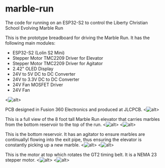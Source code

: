 # marble-run
The code for running on an ESP32-S2 to control the Liberty Christian School Evolving Marble Run

This is the prototype breadboard for driving the Marble Run. It has the following main modules:
- ESP32-S2 (Lolin S2 Mini)
- Stepper Motor TMC2209 Driver for Elevator
- Stepper Motor TMC2209 Driver for Agitator
- 2.42" OLED Display
- 24V to 5V DC to DC Converter
- 24V to 3.3V DC to DC Converter
- 24V Fan MOSFET Driver
- 24V Fan

<![alt](/readme/breadboard.jpg)>

PCB designed in Fusion 360 Electronics and produced at JLCPCB.
<![alt](/readme/pcb.png)>

This is a full view of the 8 foot tall Marble Run elevator that carries marbles from the bottom reservoir to the top of the run.
<![alt](/readme/tallshot.jpg)>
<![alt](/readme/tallshot.png)>

This is the bottom reservoir. It has an agitator to ensure marbles are continuallyl flowing into the exit pipe, thus
ensuring the elevator is constantly picking up a new marble.
<![alt](/readme/reservoir.jpg)>
<![alt](/readme/reservoir.png)>

This is the motor at top which rotates the GT2 timing belt. It is a NEMA 23 stepper motor.
<![alt](/readme/motor.jpg)>
<![alt](/readme/motor.png)>